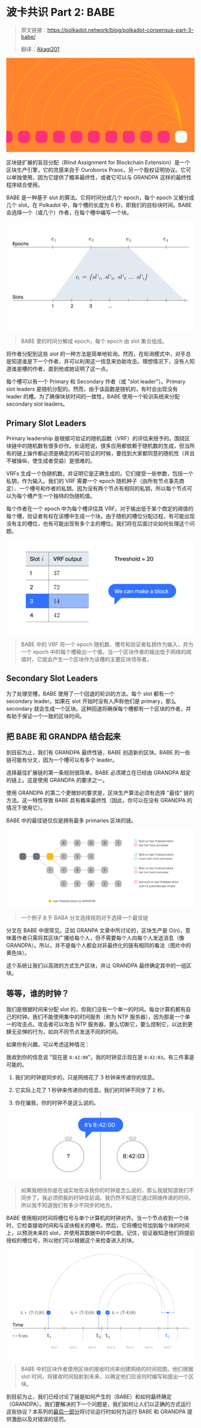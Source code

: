 # 波卡共识 Part 2: BABE

> 原文链接：<https://polkadot.network/blog/polkadot-consensus-part-3-babe/>
>
> 翻译：[Akagi201](https://github.com/Akagi201)

![polkadot_consensus_p3_cover](assets/polkadot_consensus_p3_cover.png)

区块链扩展的盲目分配（Blind Assignment for Blockchain Extension）是一个区块生产引擎，它的灵感来自于 Ouroboros Praos，另一个股权证明协议。它可以单独使用，因为它提供了概率最终性，或者它可以与 GRANDPA 这样的最终性程序结合使用。

BABE 是一种基于 slot 的算法。它将时间分成几个 epoch，每个 epoch 又被分成几个 slot。在 Polkadot 中，每个槽的长度为 6 秒，即我们的目标块时间。BABE 会选择一个（或几个）作者，在每个槽中编写一个块。

![babe_time](assets/babe_time.png)

> BABE 里的时间分解成 epoch，每个 epoch 由 slot 集合组成。

将作者分配到这些 slot 的一种方法是简单地轮询。然而，在轮询模式中，对手总是知道谁是下一个作者，并可以利用这一信息来协助攻击。理想情况下，没有人知道谁是槽的作者，直到他或她证明了这一点。

每个槽可以有一个 Primary 和 Secondary 作者（或 "slot leader"）。Primary slot leaders 是随机分配的。然而，由于该函数是随机的，有时会出现没有 leader 的槽。为了确保块状时间的一致性，BABE 使用一个轮训系统来分配 secondary slot leaders。

## Primary Slot Leaders

Primary leadership 是根据可验证的随机函数（VRF）的评估来授予的。围绕区块链中的随机数有很多炒作。长话短说，很多应用都依赖于随机数的生成，但当所有的链上操作都必须是确定的和可验证的时候，要找到大家都同意的随机性（并且不被操纵，使生成者受益）是很难的。

VRFs 生成一个伪随机数，并证明它是正确生成的。它们接受一些参数，包括一个私钥，作为输入。我们的 VRF 需要一个 epoch 随机种子（由所有节点事先商定）、一个槽号和作者的私钥。因为没有两个节点有相同的私钥，所以每个节点可以为每个槽产生一个独特的伪随机值。

每个作者在一个 epoch 中为每个槽评估其 VRF。对于输出低于某个商定的阈值的每个槽，验证者有权在该槽中生成一个块。由于随机的槽位分配过程，有可能出现没有主的槽位，也有可能出现有多个主的槽位。我们将在后面讨论如何处理这个问题。

![primary_slot_leaders](assets/primary_slot_leaders.png)

> BABE 中的 VRF 将一个 epoch 随机数、槽号和验证者私钥作为输入，并为一个 epoch 中的每个槽输出一个值。当一个区块作者的输出低于网络的阈值时，它就会产生一个区块作为该槽的主要区块领导者。

## Secondary Slot Leaders

为了处理空槽，BABE 使用了一个回退的轮训的方法。每个 slot 都有一个 secondary leader。如果在 slot 开始时没有人声称他们是 primary，那么 secondary 就会生成一个区块。这种回退将确保每个槽都有一个区块的作者，并有助于保证一个一致的区块时间。

## 把 BABE 和 GRANDPA 结合起来

到目前为止，我们有 GRANDPA 最终性链，BABE 创造新的区块。BABE 的一些链可能有分叉，因为一个槽可以有多个 leader。

选择最佳扩展链的第一条规则很简单。BABE 必须建立在已经由 GRANDPA 敲定的链上。这是使用 GRANDPA 的要求之一。

使用 GRANDPA 的第二个更微妙的要求是，区块生产算法必须有选择 "最佳" 链的方法。这一特性导致 BABE 具有概率最终性（因此，你可以在没有 GRANDPA 的情况下使用它）。

BABE 中的最佳链仅仅是拥有最多 primaries 区块的链。

![babe_fork_choice](assets/babe_fork_choice.png)

> 一个例子关于 BABA 分叉选择规则对于选择一个最佳链

分叉在 BABE 中很常见。正如 GRANPA 文章中所讨论的，区块生产是 O(n)，意味着作者只需将其区块广播给每个人，但不需要每个人向每个人发送消息（像 GRANDPA）。所以，并不是每个人都会对非最终化的链有相同的看法（图片中的黄色块）。

这个系统让我们以高效的方式生产区块，并让 GRANDPA 最终确定其中的一组区块。

## 等等，谁的时钟？

我们是根据时间来分配 slot 的，但我们没有一个单一的时间。每台计算机都有自己的时钟。我们不能使用集中的时间服务（称为 NTP 服务器），因为那是一个单一的攻击点。攻击者可以攻击 NTP 服务器，要么切断它，要么控制它，以达到更肆无忌惮的行为，如向不同节点发送不同的时间。

如果你有兴趣，可以考虑这种情况：

我收到你的信息说 "现在是 `8:42:00`"。我的时钟显示现在是 `8:42:03`。有三件事是可能的。

1. 我们的时钟是同步的，只是网络花了 3 秒钟来传递你的信息。

2. 它实际上花了 1 秒钟来传递你的信息。我们的时钟不同步了 2 秒。

3. 你在骗我，你的时钟不是这么说的。

![whose_clock](assets/whose_clock.png)

> 如果我相信你是在诚实地告诉我你的时钟是怎么说的，那么我就知道我们不同步了，我必须把我的时钟往前调。我仍然不知道它通过网络传递的时间，所以我不知道我们有多少不同步的地方。

BABE 使用相对时间将槽位号与单个计算机的时钟对齐。当一个节点收到一个块时，它检查接收时间和与该块相关的槽号。然后，它将槽位号加到每个块的时间上，以预测未来的 slot，并使用其数据中的中位数。记住，验证器知道他们将提前授权的槽位号，所以他们可以根据这个来检查进入的块。

![babe_slot_time](assets/babe_slot_time.png)

> BABE 中的区块作者使用区块的接收时间来创建网络的时间视图。他们根据 slot 时间，将接收时间投射到未来，以确定他们应该何时编写和提出一个区块。

到目前为止，我们已经讨论了链是如何产生的（BABE）和如何最终确定（GRANDPA）。我们要解决的下一个问题是，我们如何让人们以正确的方式运行这些协议？本系列的[最后一部分](https://polkadot.network/blog/polkadot-consensus-part-4-security/)将讨论运行时如何为运行 BABE 和 GRANDPA 提供激励以及对错误的惩罚。

